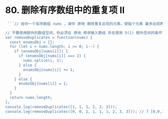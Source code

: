 # 80. 删除有序数组中的重复项 II

```js
 ```// 给你一个有序数组 nums ，请你 原地 删除重复出现的元素，使每个元素 最多出现两次 ，返回删除后数组的新长度。

// 不要使用额外的数组空间，你必须在 原地 修改输入数组 并在使用 O(1) 额外空间的条件下完成。
var removeDuplicates = function(nums) {
  const enumsObj = {};
  for (let i = nums.length; i >= 0; i--) {
    if (enumsObj[nums[i]]) {
      if (enumsObj[nums[i]] === 2) {
        nums.splice(i, 1);
      } else {
        enumsObj[nums[i]] += 1;
      }
    } else {
      enumsObj[nums[i]] = 1;
    }
  }
  return nums.length;
};
console.log(removeDuplicates([1, 1, 1, 2, 2, 3]));
console.log(removeDuplicates([0, 0, 1, 1, 1, 1, 2, 3, 3])); // 7 [0,0,1,1,2,3,3]
